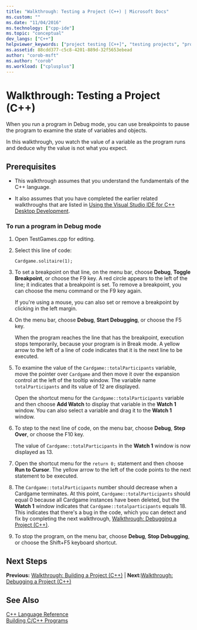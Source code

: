 ```yaml
---
title: "Walkthrough: Testing a Project (C++) | Microsoft Docs"
ms.custom: ""
ms.date: "11/04/2016"
ms.technology: ["cpp-ide"]
ms.topic: "conceptual"
dev_langs: ["C++"]
helpviewer_keywords: ["project testing [C++]", "testing projects", "projects [C++], testing"]
ms.assetid: 88cdd377-c5c8-4201-889d-32f5653ebead
author: "corob-msft"
ms.author: "corob"
ms.workload: ["cplusplus"]
---
```

# Walkthrough: Testing a Project (C++)
When you run a program in Debug mode, you can use breakpoints to pause the program to examine the state of variables and objects.  
  
 In this walkthrough, you watch the value of a variable as the program runs and deduce why the value is not what you expect.  
  
## Prerequisites  
  
-   This walkthrough assumes that you understand the fundamentals of the C++ language.  
  
-   It also assumes that you have completed the earlier related walkthroughs that are listed in [Using the Visual Studio IDE for C++ Desktop Development](../ide/using-the-visual-studio-ide-for-cpp-desktop-development.md).  
  
### To run a program in Debug mode  
  
1.  Open TestGames.cpp for editing.  
  
2.  Select this line of code:  
  
     `Cardgame.solitaire(1);`  
  
3.  To set a breakpoint on that line, on the menu bar, choose **Debug**, **Toggle Breakpoint**, or choose the F9 key. A red circle appears to the left of the line; it indicates that a breakpoint is set. To remove a breakpoint, you can choose the menu command or the F9 key again.  
  
     If you're using a mouse, you can also set or remove a breakpoint by clicking in the left margin.  
  
4.  On the menu bar, choose **Debug**, **Start Debugging**, or choose the F5 key.  
  
     When the program reaches the line that has the breakpoint, execution stops temporarily, because your program is in Break mode. A yellow arrow to the left of a line of code indicates that it is the next line to be executed.  
  
5.  To examine the value of the `Cardgame::totalParticipants` variable, move the pointer over `Cardgame` and then move it over the expansion control at the left of the tooltip window. The variable name `totalParticipants` and its value of 12 are displayed.  
  
     Open the shortcut menu for the `Cardgame::totalParticipants` variable and then choose **Add Watch** to display that variable in the **Watch 1** window. You can also select a variable and drag it to the **Watch 1** window.  
  
6.  To step to the next line of code, on the menu bar, choose **Debug**, **Step Over**, or choose the F10 key.  
  
     The value of `Cardgame::totalParticipants` in the **Watch 1** window is now displayed as 13.  
  
7.  Open the shortcut menu for the `return 0;` statement and then choose **Run to Cursor**. The yellow arrow to the left of the code points to the next statement to be executed.  
  
8.  The `Cardgame::totalParticipants` number should decrease when a Cardgame terminates. At this point, `Cardgame::totalParticipants` should equal 0 because all Cardgame instances have been deleted, but the **Watch 1** window indicates that `Cardgame::totalparticipants` equals 18. This indicates that there's a bug in the code, which you can detect and fix by completing the next walkthrough, [Walkthrough: Debugging a Project (C++)](../ide/walkthrough-debugging-a-project-cpp.md).  
  
9. To stop the program, on the menu bar, choose **Debug**, **Stop Debugging**, or choose the Shift+F5 keyboard shortcut.  
  
## Next Steps  
 **Previous:** [Walkthrough: Building a Project (C++)](../ide/walkthrough-building-a-project-cpp.md) &#124; **Next:**[Walkthrough: Debugging a Project (C++)](../ide/walkthrough-debugging-a-project-cpp.md)  
  
## See Also  
 [C++ Language Reference](../cpp/cpp-language-reference.md)   
 [Building C/C++ Programs](../build/building-c-cpp-programs.md)
